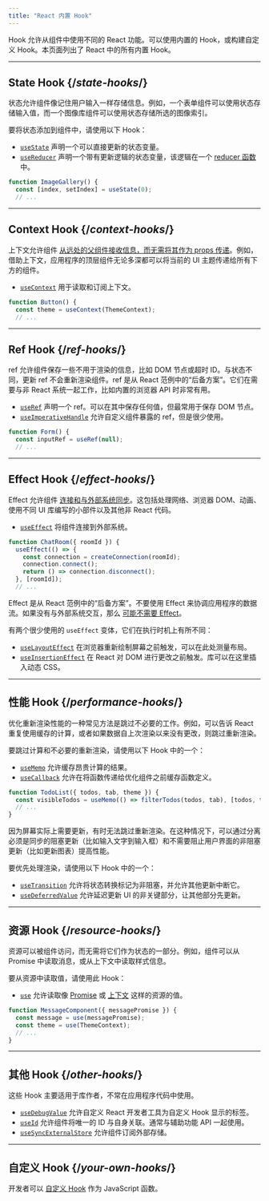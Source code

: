```yaml
---
title: "React 内置 Hook"
---
```


<Intro>

Hook 允许从组件中使用不同的 React 功能。可以使用内置的 Hook，或构建自定义 Hook。本页面列出了 React 中的所有内置 Hook。

</Intro>

---

## State Hook {/*state-hooks*/}

状态允许组件像记住用户输入一样存储信息。例如，一个表单组件可以使用状态存储输入值，而一个图像库组件可以使用状态存储所选的图像索引。

要将状态添加到组件中，请使用以下 Hook：

* [`useState`](/reference/react/useState) 声明一个可以直接更新的状态变量。
* [`useReducer`](/reference/react/useReducer) 声明一个带有更新逻辑的状态变量，该逻辑在一个 [reducer 函数](/learn/extracting-state-logic-into-a-reducer) 中。

```js
function ImageGallery() {
  const [index, setIndex] = useState(0);
  // ...
```

---

## Context Hook {/*context-hooks*/}

上下文允许组件 [从远处的父组件接收信息，而无需将其作为 props 传递](/learn/passing-props-to-a-component)。例如，借助上下文，应用程序的顶层组件无论多深都可以将当前的 UI 主题传递给所有下方的组件。

* [`useContext`](/reference/react/useContext) 用于读取和订阅上下文。

```js
function Button() {
  const theme = useContext(ThemeContext);
  // ...
```

---

## Ref Hook {/*ref-hooks*/}

ref 允许组件保存一些不用于渲染的信息，比如 DOM 节点或超时 ID。与状态不同，更新 ref 不会重新渲染组件。ref 是从 React 范例中的“后备方案”。它们在需要与非 React 系统一起工作，比如内置的浏览器 API 时非常有用。

* [`useRef`](/reference/react/useRef) 声明一个 ref。可以在其中保存任何值，但最常用于保存 DOM 节点。
* [`useImperativeHandle`](/reference/react/useImperativeHandle) 允许自定义组件暴露的 ref，但是很少使用。

```js
function Form() {
  const inputRef = useRef(null);
  // ...
```

---

## Effect Hook {/*effect-hooks*/}

Effect 允许组件 [连接和与外部系统同步](/learn/synchronizing-with-effects)。这包括处理网络、浏览器 DOM、动画、使用不同 UI 库编写的小部件以及其他非 React 代码。

* [`useEffect`](/reference/react/useEffect) 将组件连接到外部系统。

```js
function ChatRoom({ roomId }) {
  useEffect(() => {
    const connection = createConnection(roomId);
    connection.connect();
    return () => connection.disconnect();
  }, [roomId]);
  // ...
```

Effect 是从 React 范例中的“后备方案”。不要使用 Effect 来协调应用程序的数据流。如果没有与外部系统交互，那么 [可能不需要 Effect](/learn/you-might-not-need-an-effect)。

有两个很少使用的 `useEffect` 变体，它们在执行时机上有所不同：

* [`useLayoutEffect`](/reference/react/useLayoutEffect) 在浏览器重新绘制屏幕之前触发，可以在此处测量布局。
* [`useInsertionEffect`](/reference/react/useInsertionEffect) 在 React 对 DOM 进行更改之前触发。库可以在这里插入动态 CSS。

---

## 性能 Hook {/*performance-hooks*/}

优化重新渲染性能的一种常见方法是跳过不必要的工作。例如，可以告诉 React 重复使用缓存的计算，或者如果数据自上次渲染以来没有更改，则跳过重新渲染。

要跳过计算和不必要的重新渲染，请使用以下 Hook 中的一个：

- [`useMemo`](/reference/react/useMemo) 允许缓存昂贵计算的结果。
- [`useCallback`](/reference/react/useCallback) 允许在将函数传递给优化组件之前缓存函数定义。

```js
function TodoList({ todos, tab, theme }) {
  const visibleTodos = useMemo(() => filterTodos(todos, tab), [todos, tab]);
  // ...
}
```

因为屏幕实际上需要更新，有时无法跳过重新渲染。在这种情况下，可以通过分离必须是同步的阻塞更新（比如输入文字到输入框）和不需要阻止用户界面的非阻塞更新（比如更新图表）提高性能。

要优先处理渲染，请使用以下 Hook 中的一个：

- [`useTransition`](/reference/react/useTransition) 允许将状态转换标记为非阻塞，并允许其他更新中断它。
- [`useDeferredValue`](/reference/react/useDeferredValue) 允许延迟更新 UI 的非关键部分，让其他部分先更新。

---

## 资源 Hook {/*resource-hooks*/}

资源可以被组件访问，而无需将它们作为状态的一部分。例如，组件可以从 Promise 中读取消息，或从上下文中读取样式信息。

要从资源中读取值，请使用此 Hook：

- [`use`](/reference/react/use) 允许读取像 [Promise](https://developer.mozilla.org/en-US/docs/Web/JavaScript/Reference/Global_Objects/Promise) 或 [上下文](/learn/passing-data-deeply-with-context) 这样的资源的值。

```js
function MessageComponent({ messagePromise }) {
  const message = use(messagePromise);
  const theme = use(ThemeContext);
  // ...
}
```

---

## 其他 Hook {/*other-hooks*/}

这些 Hook 主要适用于库作者，不常在应用程序代码中使用。

- [`useDebugValue`](/reference/react/useDebugValue) 允许自定义 React 开发者工具为自定义 Hook 显示的标签。
- [`useId`](/reference/react/useId) 允许组件将唯一的 ID 与自身关联。通常与辅助功能 API 一起使用。
- [`useSyncExternalStore`](/reference/react/useSyncExternalStore) 允许组件订阅外部存储。

---

## 自定义 Hook {/*your-own-hooks*/}

开发者可以 [自定义 Hook](/learn/reusing-logic-with-custom-hooks#extracting-your-own-custom-hook-from-a-component) 作为 JavaScript 函数。
